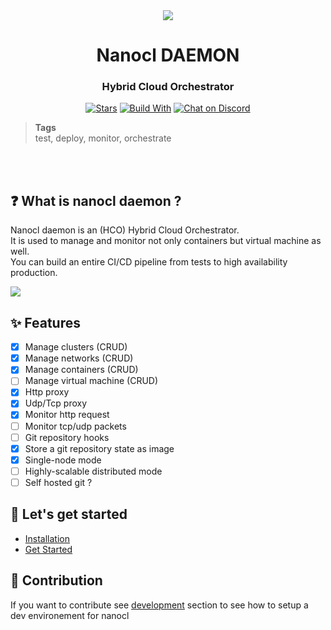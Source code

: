 <div align="center">
  <img src="https://download.next-hat.com/ressources/images/logo.png" >
  <h1>Nanocl DAEMON</h1>
  <h3>Hybrid Cloud Orchestrator</h3>
  
  <p>
  
  
  [![Stars](https://img.shields.io/github/stars/nxthat/nanocld?style=social)](https://github.com/nxthat/nanocld)
  [![Build With](https://img.shields.io/badge/built_with-Rust-dca282.svg)](https://github.com/nxthat/nanocld)
  [![Chat on Discord](https://img.shields.io/discord/1011267493114949693?label=chat&logo=discord)](https://discord.gg/WV4Aac8uZg)
  
  </p>
  
</div>

<blockquote class="tags">
 <strong>Tags</strong>
 </br>
 <span id="nxtmdoc-meta-keywords">
  test, deploy, monitor, orchestrate
 </span>
</blockquote>

</br>
</br>

## ❓ What is nanocl daemon ?

Nanocl daemon is an (HCO) Hybrid Cloud Orchestrator.
</br>
It is used to manage and monitor not only containers but virtual machine as well.
</br>
You can build an entire CI/CD pipeline from tests to high availability production.

<img src="https://download.next-hat.com/ressources/images/infra.png" />

## ✨ Features
- [x] Manage clusters (CRUD)
- [x] Manage networks (CRUD)
- [x] Manage containers (CRUD)
- [ ] Manage virtual machine (CRUD)
- [x] Http proxy
- [x] Udp/Tcp proxy
- [x] Monitor http request
- [ ] Monitor tcp/udp packets
- [ ] Git repository hooks
- [x] Store a git repository state as image
- [x] Single-node mode
- [ ] Highly-scalable distributed mode
- [ ] Self hosted git ?

## 🎉 Let's get started

- [Installation](https://docs.next-hat.com/setups/nanocl/get-nanocl)
- [Get Started](https://docs.next-hat.com/guides/nanocl/get-started/1.orientation-and-setup)

## 🔨 Contribution

If you want to contribute see [development](./DEVELOPING.md) section to see how
to setup a dev environement for nanocl
